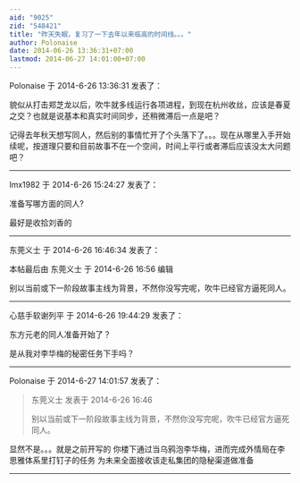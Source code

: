 ```yaml
---
aid: "9025"
zid: "548421"
title: "昨天失眠，复习了一下去年以来临高的时间线。。。"
author: Polonaise
date: 2014-06-26 13:36:31+07:00
lastmod: 2014-06-27 14:01:00+07:00
---
```


Polonaise 于 2014-6-26 13:36:31 发表了：

貌似从打击郑芝龙以后，吹牛就多线运行各项进程，到现在杭州收丝，应该是春夏之交？也就是说基本和真实时间同步，还稍微滞后一点是吧？

记得去年秋天想写同人，然后别的事情忙开了个头落下了。。。现在从哪里入手开始续呢，按道理只要和目前故事不在一个空间，时间上平行或者滞后应该没太大问题吧？

---

lmx1982 于 2014-6-26 15:24:27 发表了：

准备写哪方面的同人?

最好是收拾刘香的

---

东莞义士 于 2014-6-26 16:46:34 发表了：

本帖最后由 东莞义士 于 2014-6-26 16:56 编辑

别以当前或下一阶段故事主线为背景，不然你没写完呢，吹牛已经官方逼死同人。

---

心慈手软谢列平 于 2014-6-26 19:44:29 发表了：

东方元老的同人准备开始了？

是从我对李华梅的秘密任务下手吗？

---

Polonaise 于 2014-6-27 14:01:57 发表了：

> 东莞义士 发表于 2014-6-26 16:46
>
> 别以当前或下一阶段故事主线为背景，不然你没写完呢，吹牛已经官方逼死同人。

显然不是。。。就是之前开写的 你楼下通过当乌鸦泡李华梅，进而完成外情局在李思雅体系里打钉子的任务 为未来全面接收该走私集团的隐秘渠道做准备

---

